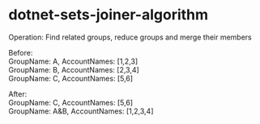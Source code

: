 # dotnet-sets-joiner-algorithm

Operation: Find related groups, reduce groups and merge their members <br/>

Before: <br/>
GroupName: A, AccountNames: [1,2,3] <br/>
GroupName: B, AccountNames: [2,3,4] <br/>
GroupName: C, AccountNames: [5,6] <br/>
 
After: <br/>
GroupName: C, AccountNames: [5,6] <br/>
GroupName: A&B, AccountNames: [1,2,3,4] <br/>

